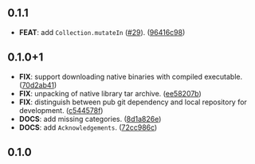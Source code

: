 ## 0.1.1

 - **FEAT**: add `Collection.mutateIn` ([#29](https://github.com/blaugold/couchbase-dart/issues/29)). ([96416c98](https://github.com/blaugold/couchbase-dart/commit/96416c983c7eadc87403661f54b639540a8514f1))

## 0.1.0+1

 - **FIX**: support downloading native binaries with compiled executable. ([70d2ab41](https://github.com/blaugold/couchbase-dart/commit/70d2ab41770d589a02c4d164605130a70a1a6088))
 - **FIX**: unpacking of native library tar archive. ([ee58207b](https://github.com/blaugold/couchbase-dart/commit/ee58207bb0020547c81033566df51685b5f41bb2))
 - **FIX**: distinguish between pub git dependency and local repository for development. ([c544578f](https://github.com/blaugold/couchbase-dart/commit/c544578f5f4348b24ba26b6a99dc3d8144a26196))
 - **DOCS**: add missing categories. ([8d1a826e](https://github.com/blaugold/couchbase-dart/commit/8d1a826eda2eefc10fda277dc987fc7aa81dacdd))
 - **DOCS**: add `Acknowledgements`. ([72cc986c](https://github.com/blaugold/couchbase-dart/commit/72cc986c48e625c944167a26b46d6b05ea83320c))

## 0.1.0

